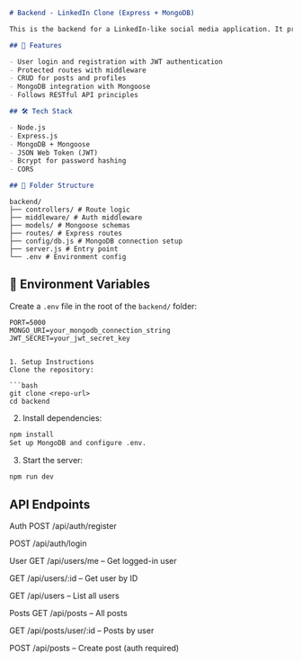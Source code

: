 ```markdown
# Backend - LinkedIn Clone (Express + MongoDB)

This is the backend for a LinkedIn-like social media application. It provides APIs for user registration, authentication, profile management, posting, and following users.

## 🚀 Features

- User login and registration with JWT authentication
- Protected routes with middleware
- CRUD for posts and profiles
- MongoDB integration with Mongoose
- Follows RESTful API principles

## 🛠️ Tech Stack

- Node.js
- Express.js
- MongoDB + Mongoose
- JSON Web Token (JWT)
- Bcrypt for password hashing
- CORS

## 📁 Folder Structure
```

```
backend/
├── controllers/ # Route logic
├── middleware/ # Auth middleware
├── models/ # Mongoose schemas
├── routes/ # Express routes
├── config/db.js # MongoDB connection setup
├── server.js # Entry point
└── .env # Environment config
```

## 🔐 Environment Variables

Create a `.env` file in the root of the `backend/` folder:

````env
PORT=5000
MONGO_URI=your_mongodb_connection_string
JWT_SECRET=your_jwt_secret_key


1. Setup Instructions
Clone the repository:

```bash
git clone <repo-url>
cd backend
````

2. Install dependencies:

```bash
npm install
Set up MongoDB and configure .env.
```

3. Start the server:

```bash
npm run dev
```

## API Endpoints

Auth
POST /api/auth/register

POST /api/auth/login

User
GET /api/users/me – Get logged-in user

GET /api/users/:id – Get user by ID

GET /api/users – List all users

Posts
GET /api/posts – All posts

GET /api/posts/user/:id – Posts by user

POST /api/posts – Create post (auth required)
